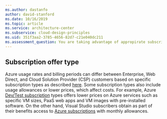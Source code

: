 ```yaml
---
ms.author: dastanfo
author: david-stanford
ms.date: 10/16/2019
ms.topic: article
ms.service: architecture-center
ms.subservice: cloud-design-principles
ms.uid: 351f3aa2-3785-4656-82d7-c21e040dc211
ms.assessment_question: You are taking advantage of appropirate subscription offer types
---
```

## Subscription offer type

Azure usage rates and billing periods can differ between Enterprise, Web Direct, and Cloud Solution Provider (CSP) customers based on specific subscription types as described [here](https://azure.microsoft.com/en-us/support/legal/offer-details/). Some subscription types also include usage allowances or lower prices, which affect costs. For example, Azure [Dev/Test subscription](https://azure.microsoft.com/en-us/offers/ms-azr-0148p/) types offers lower prices on Azure services such as specific VM sizes, PaaS web apps and VM images with pre-installed software. On the other hand, Visual Studio subscribers obtain as part of their benefits access to [Azure subscriptions](https://azure.microsoft.com/en-us/offers/ms-azr-0063p/) with monthly allowances.
